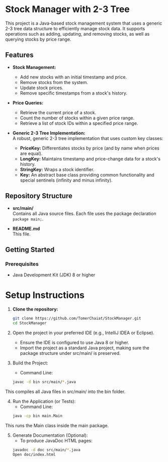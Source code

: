 # Stock Manager with 2-3 Tree

This project is a Java-based stock management system that uses a generic 2-3 tree data structure to efficiently manage stock data. It supports operations such as adding, updating, and removing stocks, as well as querying stocks by price range.

## Features

- **Stock Management:**  
  - Add new stocks with an initial timestamp and price.
  - Remove stocks from the system.
  - Update stock prices.
  - Remove specific timestamps from a stock's history.
  
- **Price Queries:**  
  - Retrieve the current price of a stock.
  - Count the number of stocks within a given price range.
  - Retrieve a list of stock IDs within a specified price range.
  
- **Generic 2-3 Tree Implementation:**  
  A robust, generic 2-3 tree implementation that uses custom key classes:
  - **PriceKey:** Differentiates stocks by price (and by name when prices are equal).
  - **LongKey:** Maintains timestamp and price-change data for a stock's history.
  - **StringKey:** Wraps a stock identifier.
  - **Key:** An abstract base class providing common functionality and special sentinels (infinity and minus infinity).

## Repository Structure

- **src/main/**  
  Contains all Java source files. Each file uses the package declaration `package main;`.

- **README.md**  
  This file.

## Getting Started

### Prerequisites

- Java Development Kit (JDK) 8 or higher

# Setup Instructions

1. **Clone the repository:**
   ```bash
   git clone https://github.com/TomerChaiat/StockManager.git
   cd StockManager

2. Open the project in your preferred IDE (e.g., IntelliJ IDEA or Eclipse).
   - Ensure the IDE is configured to use Java 8 or higher.
   - Import the project as a standard Java project, making sure the package structure under src/main/ is preserved.

3. Build the Project:
   - Command Line:
    ```bash
    javac -d bin src/main/*.java
  This compiles all Java files in src/main/ into the bin folder.

4. Run the Application (or Tests):
   - Command Line:
   ```bash
   java -cp bin main.Main
  This runs the Main class inside the main package.

5. Generate Documentation (Optional):
   - To produce JavaDoc HTML pages:
    ```bash
    javadoc -d doc src/main/*.java
    Open doc/index.html
